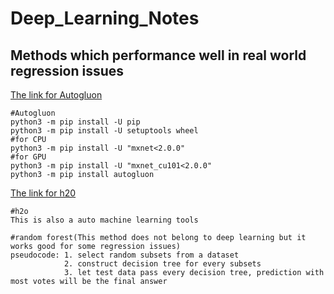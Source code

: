 # Deep_Learning_Notes
## Methods which performance well in real world regression issues

[The link for Autogluon](https://github.com/awslabs/autogluon)
 ```
#Autogluon
python3 -m pip install -U pip
python3 -m pip install -U setuptools wheel
#for CPU 
python3 -m pip install -U "mxnet<2.0.0"
#for GPU
python3 -m pip install -U "mxnet_cu101<2.0.0"
python3 -m pip install autogluon
 ```
 [The link for h20](https://www.h2o.ai/products/h2o/)
 ```
#h2o
This is also a auto machine learning tools
 ```
 
```
#random forest(This method does not belong to deep learning but it works good for some regression issues)
pseudocode: 1. select random subsets from a dataset
            2. construct decision tree for every subsets
            3. let test data pass every decision tree, prediction with most votes will be the final answer
```
